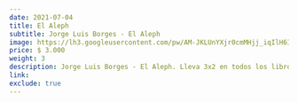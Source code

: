 ```yaml
---
date: 2021-07-04
title: El Aleph
subtitle: Jorge Luis Borges - El Aleph
image: https://lh3.googleusercontent.com/pw/AM-JKLUnYXjr0cmMHjj_iqIlH6Iw25J60geh8ZUS5pmF3egYds0HDgfUQWM7sC7Uz9dRnyd5Spa918HBQ7rF8DTMiowkJRMd_mm78AzvfWx0ebAe_UlYvEqZ5EO3uCaWp-HxXYevGMdHBf0n-YdSI2hTGNTqNg=w466-h621-no?authuser=0
price: $ 3.000
weight: 3
description: Jorge Luis Borges - El Aleph. Lleva 3x2 en todos los libros
link: 
exclude: true
---
```

